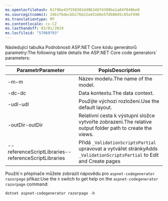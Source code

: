```yaml
---
ms.openlocfilehash: 61f96e43f558302dd96348fd309be1a84f040be0
ms.sourcegitcommit: 24b1f6decbb17bb22a45166e5fdb0845c65af498
ms.translationtype: MT
ms.contentlocale: cs-CZ
ms.lasthandoff: 03/01/2019
ms.locfileid: "57069793"
---
```

<a name="codegenerator"></a> <span data-ttu-id="7128d-101">Následující tabulka Podrobnosti ASP.NET Core kódu generátorů parametry:</span><span class="sxs-lookup"><span data-stu-id="7128d-101">The following table details the ASP.NET Core code generators\` parameters:</span></span>

| <span data-ttu-id="7128d-102">Parametr</span><span class="sxs-lookup"><span data-stu-id="7128d-102">Parameter</span></span>               | <span data-ttu-id="7128d-103">Popis</span><span class="sxs-lookup"><span data-stu-id="7128d-103">Description</span></span>|
| ----------------- | ------------ |
| <span data-ttu-id="7128d-104">-m</span><span class="sxs-lookup"><span data-stu-id="7128d-104">-m</span></span>  | <span data-ttu-id="7128d-105">Název modelu.</span><span class="sxs-lookup"><span data-stu-id="7128d-105">The name of the model.</span></span> |
| <span data-ttu-id="7128d-106">-dc</span><span class="sxs-lookup"><span data-stu-id="7128d-106">-dc</span></span>  | <span data-ttu-id="7128d-107">Data kontextu.</span><span class="sxs-lookup"><span data-stu-id="7128d-107">The data context.</span></span> |
| <span data-ttu-id="7128d-108">-udl</span><span class="sxs-lookup"><span data-stu-id="7128d-108">-udl</span></span> | <span data-ttu-id="7128d-109">Použijte výchozí rozložení.</span><span class="sxs-lookup"><span data-stu-id="7128d-109">Use the default layout.</span></span> |
| <span data-ttu-id="7128d-110">-outDir</span><span class="sxs-lookup"><span data-stu-id="7128d-110">-outDir</span></span> | <span data-ttu-id="7128d-111">Relativní cesta k výstupní složce vytvořte zobrazení.</span><span class="sxs-lookup"><span data-stu-id="7128d-111">The relative output folder path to create the views.</span></span> |
| <span data-ttu-id="7128d-112">--referenceScriptLibraries</span><span class="sxs-lookup"><span data-stu-id="7128d-112">--referenceScriptLibraries</span></span> | <span data-ttu-id="7128d-113">Přidá `_ValidationScriptsPartial` upravovat a vytvářet stránky</span><span class="sxs-lookup"><span data-stu-id="7128d-113">Adds `_ValidationScriptsPartial` to Edit and Create pages</span></span> |

<span data-ttu-id="7128d-114">Použití `h` přepínače můžete zobrazit nápovědu pro `aspnet-codegenerator razorpage` příkaz:</span><span class="sxs-lookup"><span data-stu-id="7128d-114">Use the `h` switch to get help on the `aspnet-codegenerator razorpage` command:</span></span>

```console
dotnet aspnet-codegenerator razorpage -h
```
